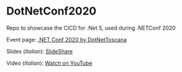 # DotNetConf2020
Repo to showcase the CICD for .Net 5, used during .NETConf 2020

Event page: [.NET Conf 2020 by DotNetToscana](https://www.dotnettoscana.org/eventi/net-conf-2020-by-dotnettoscana/)

Slides (_Italian_): [SlideShare](https://www.slideshare.net/n3wt0n/ci-cd-per-net-5-facile-con-azure-pipelines-e-github-actions)

Video (_Italian_): [Watch on YouTube](https://youtu.be/JfhP2gIzXr0)

